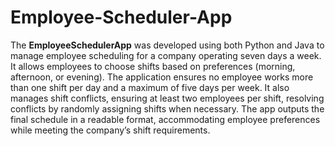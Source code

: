# Employee-Scheduler-App


The **EmployeeSchedulerApp** was developed using both Python and Java to manage employee scheduling for a company operating seven days a week. It allows employees to choose shifts based on preferences (morning, afternoon, or evening). The application ensures no employee works more than one shift per day and a maximum of five days per week. It also manages shift conflicts, ensuring at least two employees per shift, resolving conflicts by randomly assigning shifts when necessary. The app outputs the final schedule in a readable format, accommodating employee preferences while meeting the company’s shift requirements.
